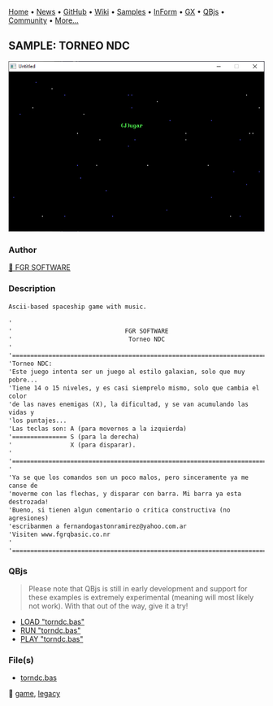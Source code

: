 [Home](https://qb64.com) • [News](../../news.md) • [GitHub](https://github.com/QB64Official/qb64) • [Wiki](wiki.md) • [Samples](../../samples.md) • [InForm](../../inform.md) • [GX](../../gx.md) • [QBjs](../../qbjs.md) • [Community](../../community.md) • [More...](../../more.md)

## SAMPLE: TORNEO NDC

![screenshot.png](img/screenshot.png)

### Author

[🐝 FGR SOFTWARE](../fgr-software.md) 

### Description

```text
Ascii-based spaceship game with music.

'
'                               FGR SOFTWARE
'                                Torneo NDC
'
'=============================================================================
'Torneo NDC:
'Este juego intenta ser un juego al estilo galaxian, solo que muy pobre...
'Tiene 14 o 15 niveles, y es casi siemprelo mismo, solo que cambia el color
'de las naves enemigas (X), la dificultad, y se van acumulando las vidas y
'los puntajes...
'Las teclas son: A (para movernos a la izquierda)
'=============== S (para la derecha)
'                X (para disparar).
'
'=============================================================================
'
'Ya se que los comandos son un poco malos, pero sinceramente ya me canse de
'moverme con las flechas, y disparar con barra. Mi barra ya esta destrozada!
'Bueno, si tienen algun comentario o critica constructiva (no agresiones)
'escribanmen a fernandogastonramirez@yahoo.com.ar
'Visiten www.fgrqbasic.co.nr
'
'==============================================================================
```

### QBjs

> Please note that QBjs is still in early development and support for these examples is extremely experimental (meaning will most likely not work). With that out of the way, give it a try!

* [LOAD "torndc.bas"](https://qbjs.org/index.html?src=https://qb64.com/samples/torneo-ndc/src/torndc.bas)
* [RUN "torndc.bas"](https://qbjs.org/index.html?mode=auto&src=https://qb64.com/samples/torneo-ndc/src/torndc.bas)
* [PLAY "torndc.bas"](https://qbjs.org/index.html?mode=play&src=https://qb64.com/samples/torneo-ndc/src/torndc.bas)

### File(s)

* [torndc.bas](src/torndc.bas)

🔗 [game](../game.md), [legacy](../legacy.md)
